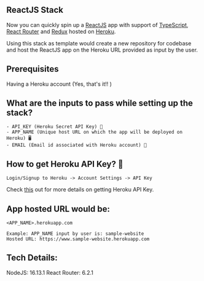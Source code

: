 ## ReactJS Stack
Now you can quickly spin up a [ReactJS](https://reactjs.org/docs/getting-started.html) app with support of [TypeScript](https://www.typescriptlang.org/), [React Router](https://reactrouter.com/) and [Redux](https://redux.js.org/) hosted on [Heroku](https://www.heroku.com).

Using this stack as template would create a new repository for codebase and host the ReactJS app on the Heroku URL provided as input by the user.

## Prerequisites
Having a Heroku account (Yes, that's it!! )

## What are the inputs to pass while setting up the stack?
```
- API_KEY (Heroku Secret API Key) 🤫
- APP_NAME (Unique host URL on which the app will be deployed on Heroku) 🖥
- EMAIL (Email id associated with Heroku account) 📧
```

## How to get Heroku API Key? 🔑
```
Login/Signup to Heroku -> Account Settings -> API Key
```
Check [this](https://help.heroku.com/PBGP6IDE/how-should-i-generate-an-api-key-that-allows-me-to-use-the-heroku-platform-api) out for more details on getting Heroku API Key.

## App hosted URL would be:
```
<APP_NAME>.herokuapp.com

Example: APP_NAME input by user is: sample-website
Hosted URL: https://www.sample-website.herokuapp.com
```

## Tech Details:
NodeJS: 16.13.1
React Router: 6.2.1
